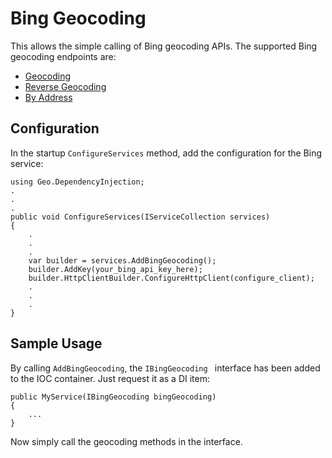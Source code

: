 # Bing Geocoding

This allows the simple calling of Bing geocoding APIs. The supported Bing geocoding endpoints are:
- [Geocoding](https://docs.microsoft.com/en-us/bingmaps/rest-services/locations/find-a-location-by-query)
- [Reverse Geocoding](https://docs.microsoft.com/en-us/bingmaps/rest-services/locations/find-a-location-by-point)
- [By Address](https://docs.microsoft.com/en-us/bingmaps/rest-services/locations/find-a-location-by-address)

## Configuration

In the startup `ConfigureServices` method, add the configuration for the Bing service:
```
using Geo.DependencyInjection;
.
.
.
public void ConfigureServices(IServiceCollection services)
{
    .
    .
    .
    var builder = services.AddBingGeocoding();
    builder.AddKey(your_bing_api_key_here);
    builder.HttpClientBuilder.ConfigureHttpClient(configure_client);
    .
    .
    .
}
```

## Sample Usage

By calling `AddBingGeocoding`, the `IBingGeocoding ` interface has been added to the IOC container. Just request it as a DI item:
```
public MyService(IBingGeocoding bingGeocoding)
{
    ...
}
```

Now simply call the geocoding methods in the interface.